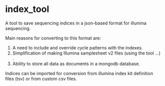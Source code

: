 # index_tool
A tool to save sequencing indices in a json-based format for illumina sequencing.

Main reasons for converting to this format are:
1. A need to include and override cycle patterns with the indexes.
2. Simplification of making Illumina samplesheet v2 files (using the tool ...) .
3. Ability to store all data as documents in a mongodb database.

Indices can be imported for conversion from illumina index kit definition files (tsv) or from custom csv files.



